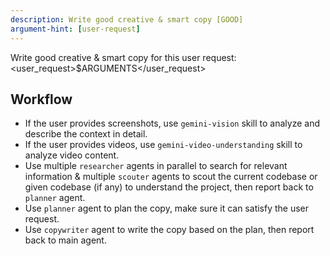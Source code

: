 ```yaml
---
description: Write good creative & smart copy [GOOD]
argument-hint: [user-request]
---
```


Write good creative & smart copy for this user request:
<user_request>$ARGUMENTS</user_request>

## Workflow

- If the user provides screenshots, use `gemini-vision` skill to analyze and describe the context in detail.
- If the user provides videos, use `gemini-video-understanding` skill to analyze video content.
- Use multiple `researcher` agents in parallel to search for relevant information & multiple `scouter` agents to scout the current codebase or given codebase (if any) to understand the project, then report back to `planner` agent.
- Use `planner` agent to plan the copy, make sure it can satisfy the user request.
- Use `copywriter` agent to write the copy based on the plan, then report back to main agent.